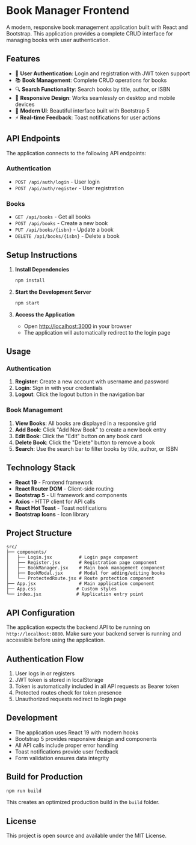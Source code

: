 # Book Manager Frontend

A modern, responsive book management application built with React and Bootstrap. This application provides a complete CRUD interface for managing books with user authentication.

## Features

- 🔐 **User Authentication**: Login and registration with JWT token support
- 📚 **Book Management**: Complete CRUD operations for books
- 🔍 **Search Functionality**: Search books by title, author, or ISBN
- 📱 **Responsive Design**: Works seamlessly on desktop and mobile devices
- 🎨 **Modern UI**: Beautiful interface built with Bootstrap 5
- ⚡ **Real-time Feedback**: Toast notifications for user actions

## API Endpoints

The application connects to the following API endpoints:

### Authentication
- `POST /api/auth/login` - User login
- `POST /api/auth/register` - User registration

### Books
- `GET /api/books` - Get all books
- `POST /api/books` - Create a new book
- `PUT /api/books/{isbn}` - Update a book
- `DELETE /api/books/{isbn}` - Delete a book

## Setup Instructions

1. **Install Dependencies**
   ```bash
   npm install
   ```

2. **Start the Development Server**
   ```bash
   npm start
   ```

3. **Access the Application**
   - Open [http://localhost:3000](http://localhost:3000) in your browser
   - The application will automatically redirect to the login page

## Usage

### Authentication
1. **Register**: Create a new account with username and password
2. **Login**: Sign in with your credentials
3. **Logout**: Click the logout button in the navigation bar

### Book Management
1. **View Books**: All books are displayed in a responsive grid
2. **Add Book**: Click "Add New Book" to create a new book entry
3. **Edit Book**: Click the "Edit" button on any book card
4. **Delete Book**: Click the "Delete" button to remove a book
5. **Search**: Use the search bar to filter books by title, author, or ISBN

## Technology Stack

- **React 19** - Frontend framework
- **React Router DOM** - Client-side routing
- **Bootstrap 5** - UI framework and components
- **Axios** - HTTP client for API calls
- **React Hot Toast** - Toast notifications
- **Bootstrap Icons** - Icon library

## Project Structure

```
src/
├── components/
│   ├── Login.jsx          # Login page component
│   ├── Register.jsx       # Registration page component
│   ├── BookManager.jsx    # Main book management component
│   ├── BookModal.jsx      # Modal for adding/editing books
│   └── ProtectedRoute.jsx # Route protection component
├── App.jsx                # Main application component
├── App.css               # Custom styles
└── index.jsx             # Application entry point
```

## API Configuration

The application expects the backend API to be running on `http://localhost:8080`. Make sure your backend server is running and accessible before using the application.

## Authentication Flow

1. User logs in or registers
2. JWT token is stored in localStorage
3. Token is automatically included in all API requests as Bearer token
4. Protected routes check for token presence
5. Unauthorized requests redirect to login page

## Development

- The application uses React 19 with modern hooks
- Bootstrap 5 provides responsive design and components
- All API calls include proper error handling
- Toast notifications provide user feedback
- Form validation ensures data integrity

## Build for Production

```bash
npm run build
```

This creates an optimized production build in the `build` folder.

## License

This project is open source and available under the MIT License.
